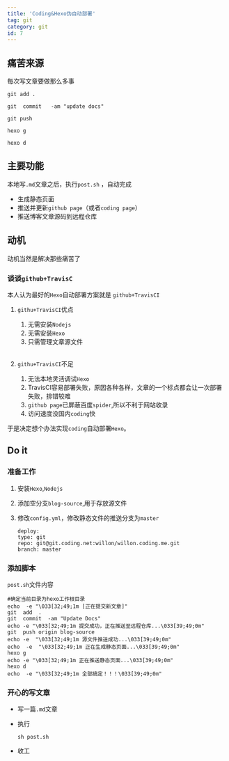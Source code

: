 ```yaml
---
title: 'Coding&Hexo伪自动部署'
tag: git
category: git
id: 7
---
```


## 痛苦来源

每次写文章要做那么多事

```
git add .

git  commit   -am "update docs"

git push 

hexo g

hexo d 
```




## 主要功能 

本地写`.md`文章之后，执行`post.sh` ，自动完成
- 生成静态页面
- 推送并更新`github page`（或者`coding page`）
- 推送博客文章源码到远程仓库

## 动机

动机当然是解决那些痛苦了
### 谈谈`github+TravisC`
本人认为最好的`Hexo`自动部署方案就是 `github+TravisCI`

1. `githu+TravisCI`优点
	1. 无需安装`Nodejs`
	2. 无需安装`Hexo`
	3. 只需管理文章源文件<br><br>

2. `githu+TravisCI`不足
	1. 无法本地灵活调试`Hexo`
	2. TravisCI容易部署失败，原因各种各样，文章的一个标点都会让一次部署失败，排错较难
	3. `github page`已屏蔽百度`spider`,所以不利于网站收录
	4. 访问速度没国内`coding`快


于是决定想个办法实现`coding`自动部署`Hexo`。


## Do it

### 准备工作

1. 安装`Hexo`,`Nodejs`
2. 添加空分支`blog-source`,用于存放源文件
3. 修改`config.yml`，修改静态文件的推送分支为`master`

	```
	deploy:
	type: git
	repo: git@git.coding.net:willon/willon.coding.me.git
	branch: master
	```

### 添加脚本

`post.sh`文件内容

```
#确定当前目录为hexo工作根目录
echo  -e "\033[32;49;1m [正在提交新文章]"
git  add  .
git  commit  -am "Update Docs"
echo -e "\033[32;49;1m 提交成功，正在推送至远程仓库...\033[39;49;0m"
git  push origin blog-source
echo -e  "\033[32;49;1m 源文件推送成功...\033[39;49;0m"
echo  -e  "\033[32;49;1m 正在生成静态页面...\033[39;49;0m"
hexo g
echo -e "\033[32;49;1m 正在推送静态页面...\033[39;49;0m"
hexo d
echo  -e "\033[32;49;1m 全部搞定！！！\033[39;49;0m"
```

### 开心的写文章

- 写一篇`.md`文章
- 执行

	```
	sh post.sh
	```
- 收工
